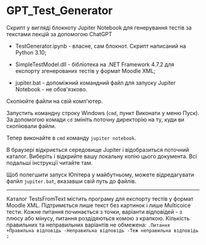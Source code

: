 # GPT_Test_Generator

Скрипт у вигляді блокноту Jupiter Notebook для генерування тестів за текстами лекцій за допомогою ChatGPT


 - TestGenerator.ipynb - власне, сам блокнот. Скрипт написаний на Python 3.10;

 - SimpleTestModel.dll - бібліотека на .NET Framework 4.7.2 для експорту згенерованих тестів у формат Moodle XML;

 - jupiter.bat - допоміжний командний файл для запуску Jupiter Notebook - не обов'язково.

 Скопіюйте файли на свій комп'ютер. 

Запустить командну строку Windows (`cmd`, пункт Виконати у меню Пуск). За допомогою комади `cd` змініть поточну директорію на ту, куди ви скопіювали файли.

Тепер виконайте в `cmd` команду `jupiter notebook`.

В браузері відкриється середовище Jupiter і відобразиться поточний каталог. Виберіть і відкрийте вашу локальну копію цього документа. Всі подальші інструкції читайте там.

Щоб полегшити запуск Юпітера у майбутньому, можете відредагувати фапйл `jupiter.bat`, вказавши свій путь до файлів.

----

Каталог TestsFromText містить програму для експорту тестів у формат Moodle XML. Підтримється лише текст без картинок і лише Multicoice тести. Кожне питання починається з точки, варіанти відповідей - з плюсу або мінусу, питання роздідяються комою з крапкою. Кількість правильних та неправильних варіантів не обмежена:
`
  .Питання
  +Правильна відповідь
  -Неправильна відповідь
  -Теж неправильна відповідь
  ;
`